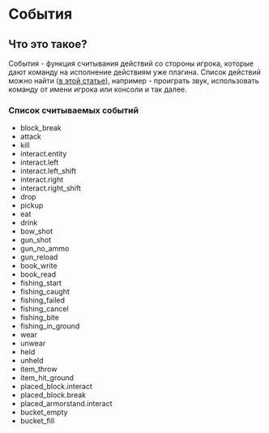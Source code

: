 # События

## Что это такое?

События - функция считывания действий со стороны игрока, которые дают команду на исполнение действиям уже плагина. Список действий можно найти \([в этой статье](actions.md)\), например - проиграть звук, использовать команду от имени игрока или консоли и так далее.

### Список считываемых событий

* block\_break 
* attack 
* kill 
* interact.entity
* interact.left
* interact.left\_shift
* interact.right
* interact.right\_shift
* drop
* pickup
* eat
* drink
* bow\_shot
* gun\_shot
* gun\_no\_ammo
* gun\_reload
* book\_write
* book\_read
* fishing\_start
* fishing\_caught
* fishing\_failed
* fishing\_cancel
* fishing\_bite
* fishing\_in\_ground
* wear
* unwear
* held
* unheld
* item\_throw
* item\_hit\_ground
* placed\_block.interact
* placed\_block.break
* placed\_armorstand.interact
* bucket\_empty
* bucket\_fill

